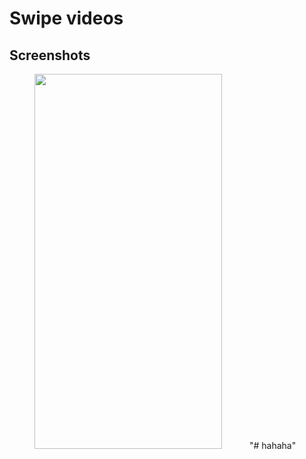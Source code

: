 # Swipe videos

## Screenshots

<img src="https://github.com/liciolentimo/SwipeVideos/blob/master/app/src/main/res/drawable/screenshot.gif" height="600" width="300" hspace="40">
"# hahaha" 
